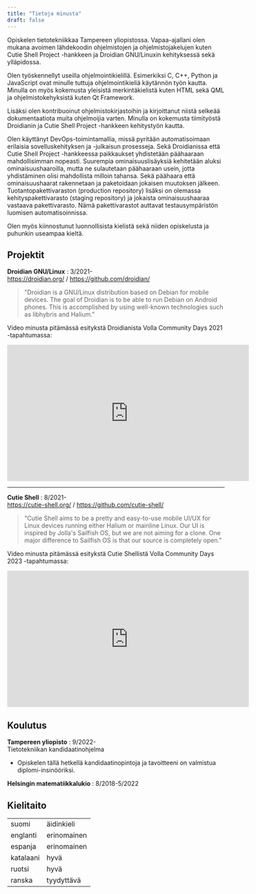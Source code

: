 ```yaml
---
title: "Tietoja minusta"
draft: false
---
```


Opiskelen tietotekniikkaa Tampereen yliopistossa. Vapaa-ajallani olen mukana avoimen lähdekoodin ohjelmistojen ja ohjelmistojakelujen kuten Cutie Shell Project -hankkeen ja Droidian GNU/Linuxin kehityksessä sekä ylläpidossa.

Olen työskennellyt useilla ohjelmointikielillä. Esimerkiksi C, C++, Python ja JavaScript ovat minulle tuttuja ohjelmointikieliä käytännön työn kautta. Minulla on myös kokemusta yleisistä merkintäkielistä kuten HTML sekä QML ja ohjelmistokehyksistä kuten Qt Framework.

Lisäksi olen kontribuoinut ohjelmistokirjastoihin ja kirjoittanut niistä selkeää dokumentaatiota muita ohjelmoijia varten. Minulla on kokemusta tiimityöstä Droidianin ja Cutie Shell Project -hankkeen kehitystyön kautta.

Olen käyttänyt DevOps-toimintamallia, missä pyritään automatisoimaan erilaisia sovelluskehityksen ja -julkaisun prosesseja. Sekä Droidianissa että Cutie Shell Project -hankkeessa paikkaukset yhdistetään päähaaraan mahdollisimman nopeasti. Suurempia ominaisuuslisäyksiä kehitetään aluksi ominaisuushaaroilla, mutta ne sulautetaan päähaaraan usein, jotta yhdistäminen olisi mahdollista milloin tahansa. Sekä päähaara että ominaisuushaarat rakennetaan ja paketoidaan jokaisen muutoksen jälkeen. Tuotantopakettivaraston (production repository) lisäksi on olemassa kehityspakettivarasto (staging repository) ja jokaista ominaisuushaaraa vastaava pakettivarasto. Nämä pakettivarastot auttavat testausympäristön luomisen automatisoinnissa.

Olen myös kiinnostunut luonnollisista kielistä sekä niiden opiskelusta ja puhunkin useampaa kieltä.

## Projektit

**Droidian GNU/Linux** : 3/2021- 
<br>https://droidian.org/ / https://github.com/droidian/ 

> "Droidian is a GNU/Linux distribution based on Debian for mobile devices. The goal of Droidian is to be able to run Debian on Android phones.
This is accomplished by using well-known technologies such as libhybris and Halium."

Video minusta pitämässä esitykstä Droidianista Volla Community Days 2021 -tapahtumassa:

<iframe width="560" height="315" src="https://www.youtube-nocookie.com/embed/X9bASL_Q9Y8?start=884" title="YouTube video player" frameborder="0" allow="accelerometer; clipboard-write; encrypted-media; gyroscope; picture-in-picture" allowfullscreen></iframe>

<hr>

**Cutie Shell** : 8/2021- 
<br>https://cutie-shell.org/ / https://github.com/cutie-shell/ 

> "Cutie Shell aims to be a pretty and easy-to-use mobile UI/UX for Linux devices running either Halium or mainline Linux. Our UI is inspired by Jolla's Sailfish OS, but we are not aiming for a clone. One major difference to Sailfish OS is that our source is completely open."

Video minusta pitämässä esitykstä Cutie Shellistä Volla Community Days 2023 -tapahtumassa:

<iframe width="560" height="315" src="https://www.youtube-nocookie.com/embed/gAc3fA1edW4?start=14424" title="YouTube video player" frameborder="0" allow="accelerometer; clipboard-write; encrypted-media; gyroscope; picture-in-picture" allowfullscreen></iframe>

## Koulutus
**Tampereen yliopisto** : 9/2022-
<br>Tietotekniikan kandidaatinohjelma

* Opiskelen tällä hetkellä kandidaatinopintoja ja tavoitteeni on valmistua diplomi-insinööriksi.

**Helsingin matematiikkalukio** : 8/2018-5/2022

## Kielitaito

<table>
<tr>
    <td>suomi</td>
    <td>äidinkieli</td>
</tr>
<tr>
    <td>englanti</td>
    <td>erinomainen</td>
</tr>
<tr>
    <td>espanja</td>
    <td>erinomainen</td>
</tr>
<tr>
    <td>katalaani</td>
    <td>hyvä</td>
</tr>
<tr>
    <td>ruotsi</td>
    <td>hyvä</td>
</tr>
<tr>
    <td>ranska</td>
    <td>tyydyttävä</td>
</tr>
</table>
